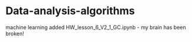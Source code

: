# Data-analysis-algorithms
machine learning
added HW_lesson_6_V2_1_GC.ipynb - my brain has been broken!
